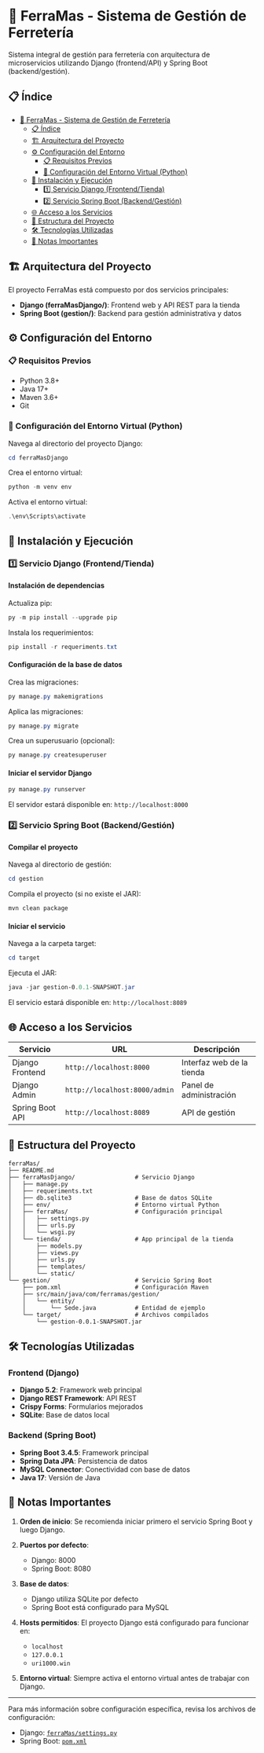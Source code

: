 # 🔧 FerraMas - Sistema de Gestión de Ferretería

Sistema integral de gestión para ferretería con arquitectura de microservicios utilizando Django (frontend/API) y Spring Boot (backend/gestión).

## 📋 Índice
- [🔧 FerraMas - Sistema de Gestión de Ferretería](#-ferramas---sistema-de-gestión-de-ferretería)
  - [📋 Índice](#-índice)
  - [🏗️ Arquitectura del Proyecto](#️-arquitectura-del-proyecto)
  - [⚙️ Configuración del Entorno](#️-configuración-del-entorno)
    - [📋 Requisitos Previos](#-requisitos-previos)
    - [🐍 Configuración del Entorno Virtual (Python)](#-configuración-del-entorno-virtual-python)
  - [🚀 Instalación y Ejecución](#-instalación-y-ejecución)
    - [1️⃣ Servicio Django (Frontend/Tienda)](#1️⃣-servicio-django-frontendtienda)
    - [2️⃣ Servicio Spring Boot (Backend/Gestión)](#2️⃣-servicio-spring-boot-backendgestión)
  - [🌐 Acceso a los Servicios](#-acceso-a-los-servicios)
  - [📂 Estructura del Proyecto](#-estructura-del-proyecto)
  - [🛠️ Tecnologías Utilizadas](#️-tecnologías-utilizadas)
  - [📝 Notas Importantes](#-notas-importantes)

## 🏗️ Arquitectura del Proyecto

El proyecto FerraMas está compuesto por dos servicios principales:

- **Django (ferraMasDjango/)**: Frontend web y API REST para la tienda
- **Spring Boot (gestion/)**: Backend para gestión administrativa y datos

## ⚙️ Configuración del Entorno

### 📋 Requisitos Previos

- Python 3.8+
- Java 17+
- Maven 3.6+
- Git

### 🐍 Configuración del Entorno Virtual (Python)

Navega al directorio del proyecto Django:
```powershell
cd ferraMasDjango
```

Crea el entorno virtual:
```powershell
python -m venv env
```

Activa el entorno virtual:
```powershell
.\env\Scripts\activate
```

## 🚀 Instalación y Ejecución

### 1️⃣ Servicio Django (Frontend/Tienda)

#### Instalación de dependencias

Actualiza pip:
```powershell
py -m pip install --upgrade pip
```

Instala los requerimientos:
```powershell
pip install -r requeriments.txt
```

#### Configuración de la base de datos

Crea las migraciones:
```powershell
py manage.py makemigrations
```

Aplica las migraciones:
```powershell
py manage.py migrate
```

Crea un superusuario (opcional):
```powershell
py manage.py createsuperuser
```

#### Iniciar el servidor Django

```powershell
py manage.py runserver
```

El servidor estará disponible en: `http://localhost:8000`

### 2️⃣ Servicio Spring Boot (Backend/Gestión)

#### Compilar el proyecto

Navega al directorio de gestión:
```powershell
cd gestion
```

Compila el proyecto (si no existe el JAR):
```powershell
mvn clean package
```

#### Iniciar el servicio

Navega a la carpeta target:
```powershell
cd target
```

Ejecuta el JAR:
```powershell
java -jar gestion-0.0.1-SNAPSHOT.jar
```

El servicio estará disponible en: `http://localhost:8089`

## 🌐 Acceso a los Servicios

| Servicio | URL | Descripción |
|----------|-----|-------------|
| Django Frontend | `http://localhost:8000` | Interfaz web de la tienda |
| Django Admin | `http://localhost:8000/admin` | Panel de administración |
| Spring Boot API | `http://localhost:8089` | API de gestión |

## 📂 Estructura del Proyecto

```
ferraMas/
├── README.md
├── ferraMasDjango/                 # Servicio Django
│   ├── manage.py
│   ├── requeriments.txt
│   ├── db.sqlite3                  # Base de datos SQLite
│   ├── env/                        # Entorno virtual Python
│   ├── ferraMas/                   # Configuración principal
│   │   ├── settings.py
│   │   ├── urls.py
│   │   └── wsgi.py
│   └── tienda/                     # App principal de la tienda
│       ├── models.py
│       ├── views.py
│       ├── urls.py
│       ├── templates/
│       └── static/
└── gestion/                        # Servicio Spring Boot
    ├── pom.xml                     # Configuración Maven
    ├── src/main/java/com/ferramas/gestion/
    │   └── entity/
    │       └── Sede.java           # Entidad de ejemplo
    └── target/                     # Archivos compilados
        └── gestion-0.0.1-SNAPSHOT.jar
```

## 🛠️ Tecnologías Utilizadas

### Frontend (Django)
- **Django 5.2**: Framework web principal
- **Django REST Framework**: API REST
- **Crispy Forms**: Formularios mejorados
- **SQLite**: Base de datos local

### Backend (Spring Boot)
- **Spring Boot 3.4.5**: Framework principal
- **Spring Data JPA**: Persistencia de datos
- **MySQL Connector**: Conectividad con base de datos
- **Java 17**: Versión de Java

## 📝 Notas Importantes

1. **Orden de inicio**: Se recomienda iniciar primero el servicio Spring Boot y luego Django.

2. **Puertos por defecto**:
   - Django: 8000
   - Spring Boot: 8080

3. **Base de datos**: 
   - Django utiliza SQLite por defecto
   - Spring Boot está configurado para MySQL

4. **Hosts permitidos**: El proyecto Django está configurado para funcionar en:
   - `localhost`
   - `127.0.0.1`
   - `uri1000.win`

5. **Entorno virtual**: Siempre activa el entorno virtual antes de trabajar con Django.

---

Para más información sobre configuración específica, revisa los archivos de configuración:
- Django: [`ferraMas/settings.py`](ferraMasDjango/ferraMas/settings.py)
- Spring Boot: [`pom.xml`](gestion/pom.xml)